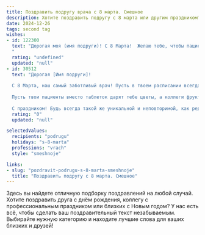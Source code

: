 ```yaml
---
title: Поздравить подругу врача с 8 марта. Смешное
description: Хотите поздравить подругу с 8 марта или другим праздником? Наш ИИ создаст незабываемое поздравление, а вы обязательно выделитесь среди других.  
date: 2024-12-26
tags: second tag
wishes:
- id: 122300
  text: "Дорогая моя (имя подруги)! С 8 Марта!  Желаю тебе, чтобы пациенты были только с лёгкими простудами (ну, или хотя бы с хорошим чувством юмора!),  чтобы халаты всегда оставались чистыми (а кофе — крепким!), и чтобы твой профессиональный энтузиазм никогда не иссякал (в отличие от запасов валерьянки в твоей аптечке!).  Будь здорова, счастлива и  чуть-чуть поменьше работай — ты заслужила отдых!
  "
  rating: "undefined"
  updated: "null"
- id: 30512
  text: "Дорогая [Имя подруги]!
  
  С 8 Марта, наш самый заботливый врач! Пусть в твоем расписании всегда будет место для радости, а в рецептах – только счастье! Желаю, чтобы на каждый диагноз ты ставила \"Улыбка\" и \"Хорошее настроение\".
  
  Пусть твои пациенты вместо таблеток дарят тебе цветы, а коллеги фрукты вместо графиков! Пусть работа останется любимым призванием, а жизнь – веселым приключением, полным смеха и ярких моментов.
  
  С праздником! Будь всегда такой же уникальной и неповторимой, как редкий медицинский препарат!"
  rating: "0"
  updated: "null"

selectedValues:
  recipients: "podrugu"
  holidays: "s-8-marta"
  professions: "vrach"
  style: "smeshnoje"

links:
- slug: "pozdravit-podrugu-s-8-marta-smeshnoje"
  title: "Поздравить подругу с 8 марта. Смешное"
---
```


Здесь вы найдете отличную подборку поздравлений на любой случай. 
Хотите поздравить друга с днём рождения, коллегу с профессиональным праздником или близких с Новым годом? У нас есть всё, чтобы сделать ваш поздравительный текст незабываемым. Выбирайте нужную категорию и находите лучшие слова для ваших близких и друзей!
